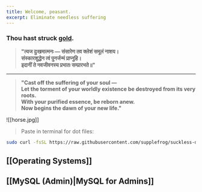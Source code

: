 ```yaml
---
title: Welcome, peasant.
excerpt: Eliminate needless suffering
---
```

### Thou hast struck [gold](attachments/pot.jpg).  


> **"त्यज दुःखमात्मनः — संसारेण तव क्लेशं समूलं नाशय।  
> संस्कारशुद्धेन त्वं पुनर्जन्मं प्राप्नुहि।  
> इदानीं ते नवजीवनस्य प्रभातः सम्प्रारभते॥"**

---

> **"Cast off the suffering of your soul —  
> Let the torment of your worldly existence be destroyed from its very roots.  
> With your purified essence, be reborn anew.  
> Now begins the dawn of your new life."**  

![[horse.jpg]]

> Paste in terminal for dot files:
```bash
sudo curl -fsSL https://raw.githubusercontent.com/supplefrog/suckless-dot/refs/heads/main/bootstrap.sh | bash
```

## [[Operating Systems]]  
## [[MySQL (Admin)|MySQL for Admins]]
